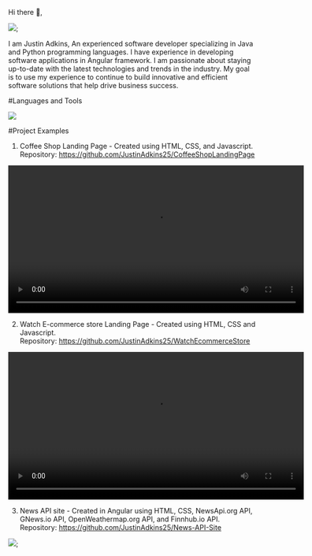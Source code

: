  Hi there 👋,


<img src = "https://github.com/JustinAdkins25/JustinAdkins25/assets/104293741/1593aeed-4fc2-4a40-aafd-ba95e622bbd8" />;

I am Justin Adkins, An experienced software developer specializing in Java and Python programming languages. I have experience in developing software applications in Angular framework. I am passionate about staying up-to-date with the latest technologies and trends in the industry. My goal is to use my experience to continue to build innovative and efficient software solutions that help drive business success.


#Languages and Tools <br>

<img src ="https://skillicons.dev/icons?i=html,css,js,java,py,cpp,angular,typescript,hibernate,bootstrap,mysql,git,github,postman,spring,aws,eclipse,linux,windows,kali,maven,linkedin,npm,visualstudio" />


#Project Examples
1. Coffee Shop Landing Page -  Created using HTML, CSS, and Javascript. <br>
Repository:  https://github.com/JustinAdkins25/CoffeeShopLandingPage
   
<video src ="https://github.com/JustinAdkins25/JustinAdkins25/assets/104293741/f94371ab-45c4-44b3-a231-b0f005110609" width ="600" height ="300" autoplay />;




2. Watch E-commerce store Landing Page - Created using HTML, CSS and Javascript. <br>
Repository: https://github.com/JustinAdkins25/WatchEcommerceStore
   
<video src = "https://github.com/JustinAdkins25/JustinAdkins25/assets/104293741/60fc35f7-fd77-49f7-bb6d-cfd612fc4454" width ="600" height ="300" />;
<br>


3. News API site - Created in Angular using HTML, CSS, NewsApi.org API, GNews.io API, OpenWeathermap.org API, and Finnhub.io API. <br>
Repository: https://github.com/JustinAdkins25/News-API-Site


<img src = "https://github.com/JustinAdkins25/JustinAdkins25/assets/104293741/46d617d2-a8c1-475f-a329-b633a52a7675" />;
